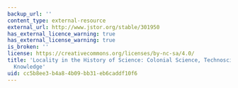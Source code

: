 ```yaml
---
backup_url: ''
content_type: external-resource
external_url: http://www.jstor.org/stable/301950
has_external_licence_warning: true
has_external_license_warning: true
is_broken: ''
license: https://creativecommons.org/licenses/by-nc-sa/4.0/
title: 'Locality in the History of Science: Colonial Science, Technoscience, and Indigenous
  Knowledge'
uid: cc5b8ee3-b4a8-4b09-bb31-eb6caddf10f6
---
```

